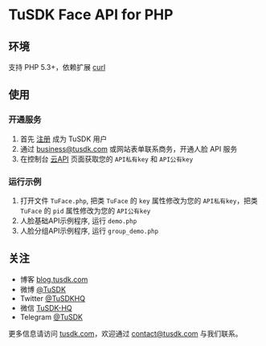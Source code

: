 # TuSDK Face API for PHP

## 环境

支持 PHP 5.3+，依赖扩展 [curl](http://www.php.net/curl)


## 使用

### 开通服务

1. 首先 [注册](http://tusdk.com/center/user/register) 成为 TuSDK 用户
2. 通过 [business@tusdk.com](mailto:business@tusdk.com) 或网站表单联系商务，开通人脸 API 服务
3. 在控制台 [云API](http://tusdk.com/center/apiService) 页面获取您的 `API私有key` 和 `API公有key`

### 运行示例

1. 打开文件 `TuFace.php`, 把类 `TuFace` 的 `key` 属性修改为您的 `API私有key`，把类 `TuFace` 的 `pid` 属性修改为您的 `API公有key`
2. 人脸基础API示例程序, 运行 `demo.php`
3. 人脸分组API示例程序, 运行 `group_demo.php`


## 关注

* 博客 [blog.tusdk.com](http://blog.tusdk.com/)
* 微博 [@TuSDK](http://weibo.com/tusdk)
* Twitter [@TuSDKHQ](https://twitter.com/TuSDKHQ)
* 微信 [TuSDK-HQ](http://tusdk.com/img/tusdk-wechat-qrcode.png)
* Telegram [@TuSDK](https://telegram.me/TuSDK)

更多信息请访问 [tusdk.com](http://tusdk.com/)，欢迎通过 [contact@tusdk.com](mailto:contact@tusdk.com) 与我们联系。
